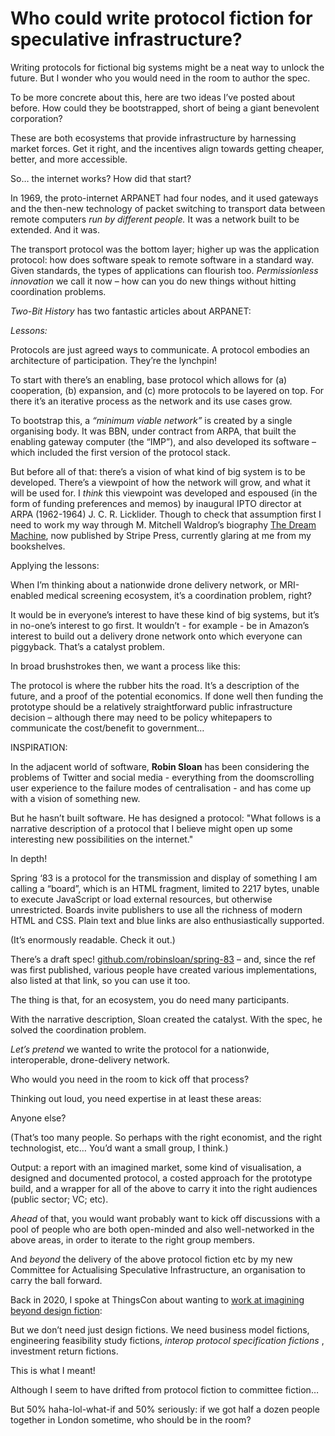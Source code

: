 # Who could write protocol fiction for speculative infrastructure?

Writing protocols for fictional big systems might be a neat way to unlock the
future. But I wonder who you would need in the room to author the spec.

To be more concrete about this, here are two ideas I’ve posted about before.
How could they be bootstrapped, short of being a giant benevolent corporation?

These are both ecosystems that provide infrastructure by harnessing market
forces. Get it right, and the incentives align towards getting cheaper,
better, and more accessible.

So… the internet works? How did that start?

In 1969, the proto-internet ARPANET had four nodes, and it used gateways and
the then-new technology of packet switching to transport data between remote
computers _run by different people._ It was a network built to be extended.
And it was.

The transport protocol was the bottom layer; higher up was the application
protocol: how does software speak to remote software in a standard way. Given
standards, the types of applications can flourish too. _Permissionless
innovation_ we call it now – how can you do new things without hitting
coordination problems.

_Two-Bit History_ has two fantastic articles about ARPANET:

_Lessons:_

Protocols are just agreed ways to communicate. A protocol embodies an
architecture of participation. They’re the lynchpin!

To start with there’s an enabling, base protocol which allows for (a)
cooperation, (b) expansion, and (c) more protocols to be layered on top. For
there it’s an iterative process as the network and its use cases grow.

To bootstrap this, a _“minimum viable network”_ is created by a single
organising body. It was BBN, under contract from ARPA, that built the enabling
gateway computer (the “IMP”), and also developed its software – which included
the first version of the protocol stack.

But before all of that: there’s a vision of what kind of big system is to be
developed. There’s a viewpoint of how the network will grow, and what it will
be used for. I _think_ this viewpoint was developed and espoused (in the form
of funding preferences and memos) by inaugural IPTO director at ARPA
(1962-1964) J. C. R. Licklider. Though to check that assumption first I need
to work my way through M. Mitchell Waldrop’s biography [The Dream
Machine](https://press.stripe.com/the-dream-machine), now published by Stripe
Press, currently glaring at me from my bookshelves.

Applying the lessons:

When I’m thinking about a nationwide drone delivery network, or MRI-enabled
medical screening ecosystem, it’s a coordination problem, right?

It would be in everyone’s interest to have these kind of big systems, but it’s
in no-one’s interest to go first. It wouldn’t - for example - be in Amazon’s
interest to build out a delivery drone network onto which everyone can
piggyback. That’s a catalyst problem.

In broad brushstrokes then, we want a process like this:

The protocol is where the rubber hits the road. It’s a description of the
future, and a proof of the potential economics. If done well then funding the
prototype should be a relatively straightforward public infrastructure
decision – although there may need to be policy whitepapers to communicate the
cost/benefit to government…

INSPIRATION:

In the adjacent world of software, **Robin Sloan** has been considering the
problems of Twitter and social media - everything from the doomscrolling user
experience to the failure modes of centralisation - and has come up with a
vision of something new.

But he hasn’t built software. He has designed a protocol: "What follows is a
narrative description of a protocol that I believe might open up some
interesting new possibilities on the internet."

In depth!

Spring ‘83 is a protocol for the transmission and display of something I am
calling a “board”, which is an HTML fragment, limited to 2217 bytes, unable to
execute JavaScript or load external resources, but otherwise unrestricted.
Boards invite publishers to use all the richness of modern HTML and CSS. Plain
text and blue links are also enthusiastically supported.

(It’s enormously readable. Check it out.)

There’s a draft spec!
[github.com/robinsloan/spring-83](https://github.com/robinsloan/spring-83) –
and, since the ref was first published, various people have created various
implementations, also listed at that link, so you can use it too.

The thing is that, for an ecosystem, you do need many participants.

With the narrative description, Sloan created the catalyst. With the spec, he
solved the coordination problem.

_Let’s pretend_ we wanted to write the protocol for a nationwide,
interoperable, drone-delivery network.

Who would you need in the room to kick off that process?

Thinking out loud, you need expertise in at least these areas:

Anyone else?

(That’s too many people. So perhaps with the right economist, and the right
technologist, etc… You’d want a small group, I think.)

Output: a report with an imagined market, some kind of visualisation, a
designed and documented protocol, a costed approach for the prototype build,
and a wrapper for all of the above to carry it into the right audiences
(public sector; VC; etc).

_Ahead_ of that, you would want probably want to kick off discussions with a
pool of people who are both open-minded and also well-networked in the above
areas, in order to iterate to the right group members.

And _beyond_ the delivery of the above protocol fiction etc by my new
Committee for Actualising Speculative Infrastructure, an organisation to carry
the ball forward.

Back in 2020, I spoke at ThingsCon about wanting to [work at imagining beyond
design fiction](/home/2020/12/11/thingscon):

But we don’t need just design fictions. We need business model fictions,
engineering feasibility study fictions, _interop protocol specification
fictions_ , investment return fictions.

This is what I meant!

Although I seem to have drifted from protocol fiction to committee fiction…

But 50% haha-lol-what-if and 50% seriously: if we got half a dozen people
together in London sometime, who should be in the room?
